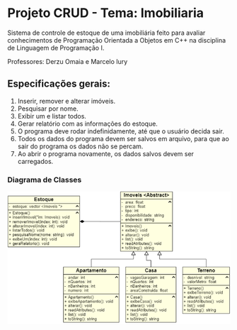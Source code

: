 # Projeto CRUD - Tema: Imobiliaria

Sistema de controle de estoque de uma imobiliária feito para avaliar conhecimentos de Programação Orientada a Objetos em C++ na disciplina de Linguagem de Programação I.

Professores: Derzu Omaia e Marcelo Iury

## Especificações gerais:
1. Inserir, remover e alterar imóveis.
2. Pesquisar por nome.
3. Exibir um e listar todos.
4. Gerar relatório com as informações do estoque.
5. O programa deve rodar indefinidamente, até que o usuário decida sair.
6. Todos os dados do programa devem ser salvos em arquivo, para que ao sair do programa os dados não se percam.
7. Ao abrir o programa novamente, os dados salvos devem ser carregados.

### Diagrama de Classes
 ![ Diagrama de Classes ](uml.png)